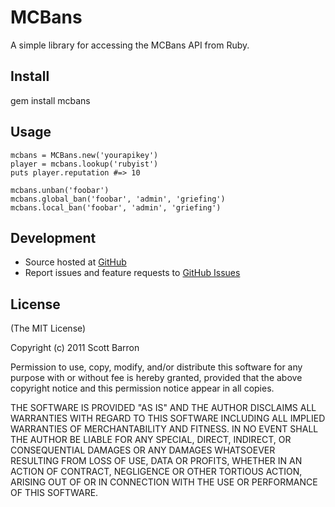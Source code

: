 # MCBans

A simple library for accessing the MCBans API from Ruby.

## Install

gem install mcbans

## Usage

```
mcbans = MCBans.new('yourapikey')
player = mcbans.lookup('rubyist')
puts player.reputation #=> 10

mcbans.unban('foobar')
mcbans.global_ban('foobar', 'admin', 'griefing')
mcbans.local_ban('foobar', 'admin', 'griefing')
```

## Development

- Source hosted at [GitHub](https://github.com/rubyist/mcbans)
- Report issues and feature requests to [GitHub Issues](https://github.com/rubyist/mcbans/issues)

## License

(The MIT License)

Copyright (c) 2011 Scott Barron

Permission to use, copy, modify, and/or distribute this software for any
purpose with or without fee is hereby granted, provided that the above
copyright notice and this permission notice appear in all copies.

THE SOFTWARE IS PROVIDED "AS IS" AND THE AUTHOR DISCLAIMS ALL WARRANTIES
WITH REGARD TO THIS SOFTWARE INCLUDING ALL IMPLIED WARRANTIES OF
MERCHANTABILITY AND FITNESS. IN NO EVENT SHALL THE AUTHOR BE LIABLE FOR
ANY SPECIAL, DIRECT, INDIRECT, OR CONSEQUENTIAL DAMAGES OR ANY DAMAGES
WHATSOEVER RESULTING FROM LOSS OF USE, DATA OR PROFITS, WHETHER IN AN
ACTION OF CONTRACT, NEGLIGENCE OR OTHER TORTIOUS ACTION, ARISING OUT OF
OR IN CONNECTION WITH THE USE OR PERFORMANCE OF THIS SOFTWARE.

